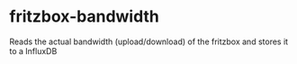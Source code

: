 # fritzbox-bandwidth
Reads the actual bandwidth (upload/download) of the fritzbox and stores it to a InfluxDB
